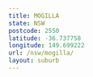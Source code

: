 ```yaml
---
title: MOGILLA
state: NSW
postcode: 2550
latitude: -36.737758
longitude: 149.699222
url: /nsw/mogilla/
layout: suburb
---
```

